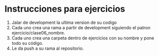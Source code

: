 # Instrucciones para ejercicios

1. Jalar de development la ultima version de su codigo
2. Cada uno crea una rama a partir de development siguiendo el patron ejercicio/clase06_nombre. 
3. Cada uno crea una carpeta dentro de ejercicios con su nombre y pone todo su código. 
4. Le da push a su rama al repositorio. 